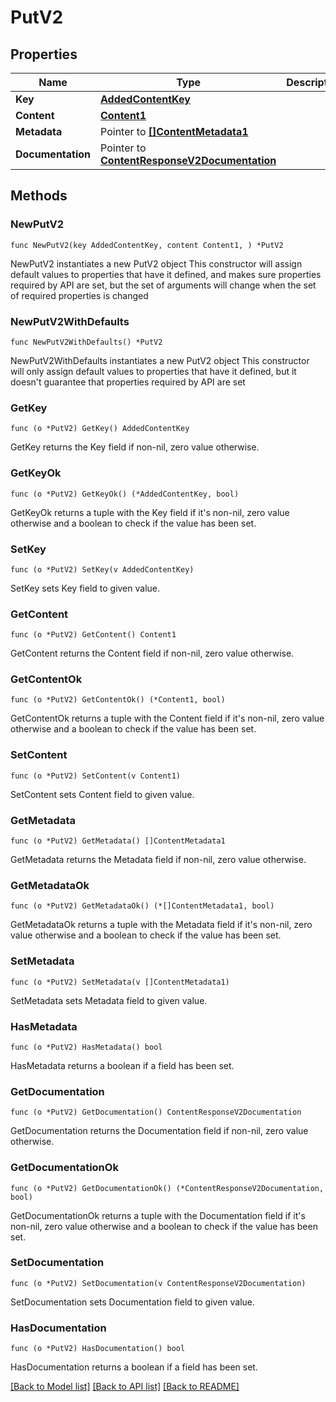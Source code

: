 # PutV2

## Properties

Name | Type | Description | Notes
------------ | ------------- | ------------- | -------------
**Key** | [**AddedContentKey**](AddedContentKey.md) |  | 
**Content** | [**Content1**](Content1.md) |  | 
**Metadata** | Pointer to [**[]ContentMetadata1**](ContentMetadata1.md) |  | [optional] 
**Documentation** | Pointer to [**ContentResponseV2Documentation**](ContentResponseV2Documentation.md) |  | [optional] 

## Methods

### NewPutV2

`func NewPutV2(key AddedContentKey, content Content1, ) *PutV2`

NewPutV2 instantiates a new PutV2 object
This constructor will assign default values to properties that have it defined,
and makes sure properties required by API are set, but the set of arguments
will change when the set of required properties is changed

### NewPutV2WithDefaults

`func NewPutV2WithDefaults() *PutV2`

NewPutV2WithDefaults instantiates a new PutV2 object
This constructor will only assign default values to properties that have it defined,
but it doesn't guarantee that properties required by API are set

### GetKey

`func (o *PutV2) GetKey() AddedContentKey`

GetKey returns the Key field if non-nil, zero value otherwise.

### GetKeyOk

`func (o *PutV2) GetKeyOk() (*AddedContentKey, bool)`

GetKeyOk returns a tuple with the Key field if it's non-nil, zero value otherwise
and a boolean to check if the value has been set.

### SetKey

`func (o *PutV2) SetKey(v AddedContentKey)`

SetKey sets Key field to given value.


### GetContent

`func (o *PutV2) GetContent() Content1`

GetContent returns the Content field if non-nil, zero value otherwise.

### GetContentOk

`func (o *PutV2) GetContentOk() (*Content1, bool)`

GetContentOk returns a tuple with the Content field if it's non-nil, zero value otherwise
and a boolean to check if the value has been set.

### SetContent

`func (o *PutV2) SetContent(v Content1)`

SetContent sets Content field to given value.


### GetMetadata

`func (o *PutV2) GetMetadata() []ContentMetadata1`

GetMetadata returns the Metadata field if non-nil, zero value otherwise.

### GetMetadataOk

`func (o *PutV2) GetMetadataOk() (*[]ContentMetadata1, bool)`

GetMetadataOk returns a tuple with the Metadata field if it's non-nil, zero value otherwise
and a boolean to check if the value has been set.

### SetMetadata

`func (o *PutV2) SetMetadata(v []ContentMetadata1)`

SetMetadata sets Metadata field to given value.

### HasMetadata

`func (o *PutV2) HasMetadata() bool`

HasMetadata returns a boolean if a field has been set.

### GetDocumentation

`func (o *PutV2) GetDocumentation() ContentResponseV2Documentation`

GetDocumentation returns the Documentation field if non-nil, zero value otherwise.

### GetDocumentationOk

`func (o *PutV2) GetDocumentationOk() (*ContentResponseV2Documentation, bool)`

GetDocumentationOk returns a tuple with the Documentation field if it's non-nil, zero value otherwise
and a boolean to check if the value has been set.

### SetDocumentation

`func (o *PutV2) SetDocumentation(v ContentResponseV2Documentation)`

SetDocumentation sets Documentation field to given value.

### HasDocumentation

`func (o *PutV2) HasDocumentation() bool`

HasDocumentation returns a boolean if a field has been set.


[[Back to Model list]](../README.md#documentation-for-models) [[Back to API list]](../README.md#documentation-for-api-endpoints) [[Back to README]](../README.md)


